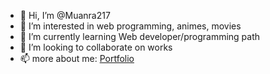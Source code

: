 - 👋 Hi, I’m @Muanra217
- 👀 I’m interested in web programming, animes, movies
- 🌱 I’m currently learning Web developer/programming path
- 💞️ I’m looking to collaborate on works
- 📫 more about me: [Portfolio](https://muanra217.github.io)

<!---
Muanra217/Muanra217 is a ✨ special ✨ repository because its `README.md` (this file) appears on your GitHub profile.
You can click the Preview link to take a look at your changes.
--->
